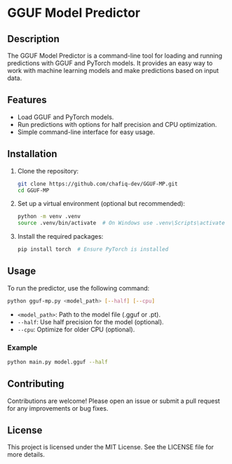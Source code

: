 # GGUF Model Predictor

## Description
The GGUF Model Predictor is a command-line tool for loading and running predictions with GGUF and PyTorch models. It provides an easy way to work with machine learning models and make predictions based on input data.

## Features
- Load GGUF and PyTorch models.
- Run predictions with options for half precision and CPU optimization.
- Simple command-line interface for easy usage.

## Installation
1. Clone the repository:
   ```bash
   git clone https://github.com/chafiq-dev/GGUF-MP.git
   cd GGUF-MP
   ```
2. Set up a virtual environment (optional but recommended):
   ```bash
   python -m venv .venv
   source .venv/bin/activate  # On Windows use .venv\Scripts\activate
   ```
3. Install the required packages:
   ```bash
   pip install torch  # Ensure PyTorch is installed
   ```

## Usage
To run the predictor, use the following command:
```bash
python gguf-mp.py <model_path> [--half] [--cpu]
```
- `<model_path>`: Path to the model file (.gguf or .pt).
- `--half`: Use half precision for the model (optional).
- `--cpu`: Optimize for older CPU (optional).

### Example
```bash
python main.py model.gguf --half
```

## Contributing
Contributions are welcome! Please open an issue or submit a pull request for any improvements or bug fixes.

## License
This project is licensed under the MIT License. See the LICENSE file for more details.
